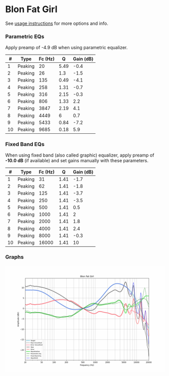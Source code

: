 # Blon Fat Girl
See [usage instructions](https://github.com/jaakkopasanen/AutoEq#usage) for more options and info.

### Parametric EQs
Apply preamp of -4.9 dB when using parametric equalizer.

|   # | Type    |   Fc (Hz) |    Q |   Gain (dB) |
|-----|---------|-----------|------|-------------|
|   1 | Peaking |        20 | 5.49 |        -0.4 |
|   2 | Peaking |        26 | 1.3  |        -1.5 |
|   3 | Peaking |       135 | 0.49 |        -4.1 |
|   4 | Peaking |       258 | 1.31 |        -0.7 |
|   5 | Peaking |       316 | 2.15 |        -0.3 |
|   6 | Peaking |       806 | 1.33 |         2.2 |
|   7 | Peaking |      3847 | 2.19 |         4.1 |
|   8 | Peaking |      4449 | 6    |         0.7 |
|   9 | Peaking |      5433 | 0.84 |        -7.2 |
|  10 | Peaking |      9685 | 0.18 |         5.9 |

### Fixed Band EQs
When using fixed band (also called graphic) equalizer, apply preamp of **-10.0 dB** (if available) and set gains manually with these parameters.

|   # | Type    |   Fc (Hz) |    Q |   Gain (dB) |
|-----|---------|-----------|------|-------------|
|   1 | Peaking |        31 | 1.41 |        -1.7 |
|   2 | Peaking |        62 | 1.41 |        -1.8 |
|   3 | Peaking |       125 | 1.41 |        -3.7 |
|   4 | Peaking |       250 | 1.41 |        -3.5 |
|   5 | Peaking |       500 | 1.41 |         0.5 |
|   6 | Peaking |      1000 | 1.41 |         2   |
|   7 | Peaking |      2000 | 1.41 |         1.8 |
|   8 | Peaking |      4000 | 1.41 |         2.4 |
|   9 | Peaking |      8000 | 1.41 |        -0.3 |
|  10 | Peaking |     16000 | 1.41 |        10   |

### Graphs
![](./Blon%20Fat%20Girl.png)

